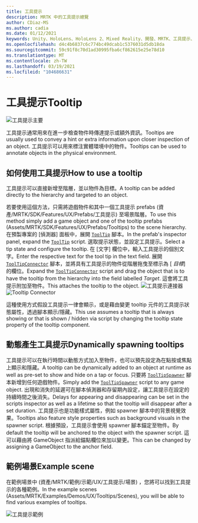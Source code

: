 ```yaml
---
title: 工具提示
description: MRTK 中的工具提示總覽
author: CDiaz-MS
ms.author: cadia
ms.date: 01/12/2021
keywords: Unity、HoloLens、HoloLens 2、Mixed Reality、開發、MRTK、工具提示、
ms.openlocfilehash: d4c4b6837c6c774bc49dcab1c5376031d5db18da
ms.sourcegitcommit: 59c91f8c70d1ad30995fba6cf862615e25e78d10
ms.translationtype: MT
ms.contentlocale: zh-TW
ms.lasthandoff: 03/19/2021
ms.locfileid: "104686631"
---
```

# <a name="tooltip"></a><span data-ttu-id="d2dc9-104">工具提示</span><span class="sxs-lookup"><span data-stu-id="d2dc9-104">Tooltip</span></span>

![工具提示主要](../images/tooltip/MRTK_Tooltip_Main.png)

<span data-ttu-id="d2dc9-106">工具提示通常用來在進一步檢查物件時傳達提示或額外資訊。</span><span class="sxs-lookup"><span data-stu-id="d2dc9-106">Tooltips are usually used to convey a hint or extra information upon closer inspection of an object.</span></span> <span data-ttu-id="d2dc9-107">工具提示可以用來標注實體環境中的物件。</span><span class="sxs-lookup"><span data-stu-id="d2dc9-107">Tooltips can be used to annotate objects in the physical environment.</span></span>

## <a name="how-to-use-a-tooltip"></a><span data-ttu-id="d2dc9-108">如何使用工具提示</span><span class="sxs-lookup"><span data-stu-id="d2dc9-108">How to use a tooltip</span></span>

<span data-ttu-id="d2dc9-109">工具提示可以直接新增至階層，並以物件為目標。</span><span class="sxs-lookup"><span data-stu-id="d2dc9-109">A tooltip can be added directly to the hierarchy and targeted to an object.</span></span>

<span data-ttu-id="d2dc9-110">若要使用這個方法，只需將遊戲物件和其中一個工具提示 prefabs (資產/MRTK/SDK/Features/UX/Prefabs/工具提示) 至場景階層。</span><span class="sxs-lookup"><span data-stu-id="d2dc9-110">To use this method simply add a game object and one of the tooltip prefabs (Assets/MRTK/SDK/Features/UX/Prefabs/Tooltips) to the scene hierarchy.</span></span> <span data-ttu-id="d2dc9-111">在預製專案的 [偵測器] 面板中，展開 [`ToolTip`](xref:Microsoft.MixedReality.Toolkit.UI.ToolTip) 腳本。</span><span class="sxs-lookup"><span data-stu-id="d2dc9-111">In the prefab's inspector panel, expand the [`ToolTip`](xref:Microsoft.MixedReality.Toolkit.UI.ToolTip) script.</span></span> <span data-ttu-id="d2dc9-112">選取提示狀態，並設定工具提示。</span><span class="sxs-lookup"><span data-stu-id="d2dc9-112">Select a tip state and configure the tooltip.</span></span>  <span data-ttu-id="d2dc9-113">在 [文字] 欄位中，輸入工具提示的個別文字。</span><span class="sxs-lookup"><span data-stu-id="d2dc9-113">Enter the respective text for the tool tip in the text field.</span></span> <span data-ttu-id="d2dc9-114">展開 [`ToolTipConnector`](xref:Microsoft.MixedReality.Toolkit.UI.ToolTipConnector) 腳本，並將具有工具提示的物件從階層拖曳至標示為 [ *目標*] 的欄位。</span><span class="sxs-lookup"><span data-stu-id="d2dc9-114">Expand the [`ToolTipConnector`](xref:Microsoft.MixedReality.Toolkit.UI.ToolTipConnector) script and drag the object that is to have the tooltip from the hierarchy into the field labelled *Target*.</span></span> <span data-ttu-id="d2dc9-115">這會將工具提示附加至物件。</span><span class="sxs-lookup"><span data-stu-id="d2dc9-115">This attaches the tooltip to the object.</span></span>
<span data-ttu-id="d2dc9-116">![工具提示連接器](../images/tooltip/MRTK_Tooltip_Connector.png)</span><span class="sxs-lookup"><span data-stu-id="d2dc9-116">![Tooltip Connector](../images/tooltip/MRTK_Tooltip_Connector.png)</span></span>

<span data-ttu-id="d2dc9-117">這種使用方式假設工具提示一律會顯示，或是藉由變更 tooltip 元件的工具提示狀態屬性，透過腳本顯示/隱藏。</span><span class="sxs-lookup"><span data-stu-id="d2dc9-117">This use assumes a tooltip that is always showing or that is shown / hidden via script by changing the tooltip state property of the tooltip component.</span></span>

## <a name="dynamically-spawning-tooltips"></a><span data-ttu-id="d2dc9-118">動態產生工具提示</span><span class="sxs-lookup"><span data-stu-id="d2dc9-118">Dynamically spawning tooltips</span></span>

<span data-ttu-id="d2dc9-119">工具提示可以在執行時間以動態方式加入至物件，也可以預先設定為在點按或焦點上顯示和隱藏。</span><span class="sxs-lookup"><span data-stu-id="d2dc9-119">A tooltip can be dynamically added to an object at runtime as well as pre-set to show and hide on a tap or focus.</span></span> <span data-ttu-id="d2dc9-120">只要將 [`ToolTipSpawner`](xref:Microsoft.MixedReality.Toolkit.UI.ToolTipSpawner) 腳本新增到任何遊戲物件。</span><span class="sxs-lookup"><span data-stu-id="d2dc9-120">Simply add the [`ToolTipSpawner`](xref:Microsoft.MixedReality.Toolkit.UI.ToolTipSpawner) script to any game object.</span></span> <span data-ttu-id="d2dc9-121">出現和消失的延遲可在腳本偵測器和存留期內設定，讓工具提示在設定的持續時間之後消失。</span><span class="sxs-lookup"><span data-stu-id="d2dc9-121">Delays for appearing and disappearing can be set in the scripts inspector as well as a lifetime so that the tooltip will disappear after a set duration.</span></span> <span data-ttu-id="d2dc9-122">工具提示也是功能樣式屬性，例如 spawner 腳本中的背景視覺效果。</span><span class="sxs-lookup"><span data-stu-id="d2dc9-122">Tooltips also feature style properties such as background visuals in the spawner script.</span></span> <span data-ttu-id="d2dc9-123">根據預設，工具提示會使用 spawner 腳本錨定至物件。</span><span class="sxs-lookup"><span data-stu-id="d2dc9-123">By default the tooltip will be anchored to the object with the spawner script.</span></span> <span data-ttu-id="d2dc9-124">這可以藉由將 GameObject 指派給錨點欄位來加以變更。</span><span class="sxs-lookup"><span data-stu-id="d2dc9-124">This can be changed by assigning a GameObject to the anchor field.</span></span>

## <a name="example-scene"></a><span data-ttu-id="d2dc9-125">範例場景</span><span class="sxs-lookup"><span data-stu-id="d2dc9-125">Example scene</span></span>

<span data-ttu-id="d2dc9-126">在範例場景中 (資產/MRTK/範例/示範/UX/工具提示/場景) ，您將可以找到工具提示的各種範例。</span><span class="sxs-lookup"><span data-stu-id="d2dc9-126">In the example scenes (Assets/MRTK/Examples/Demos/UX/Tooltips/Scenes), you will be able to find various examples of tooltips.</span></span>

![工具提示範例](../images/tooltip/MRTK_Tooltip_Examples.png)
